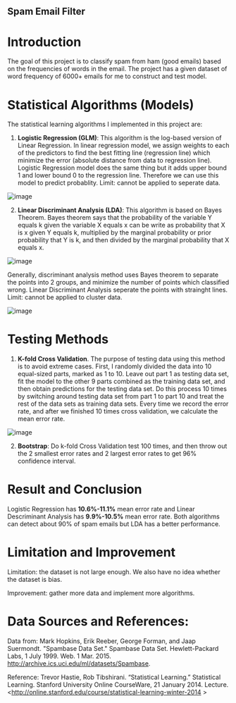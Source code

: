 ## Spam Email Filter

# Introduction

The goal of this project is to classify spam from ham (good emails) based on the frequencies of words in the email. The project has a given dataset of word frequency of 6000+ emails for me to construct and test model. 

# Statistical Algorithms (Models)

The statistical learning algorithms I implemented in this project are:

1. **Logistic Regression (GLM)**: This algorithm is the log-based version of Linear Regression. In linear regression model, we assign weights to each of the predictors to find the best fitting line (regression line) which minimize the error (absolute distance from data to regression line). Logistic Regression model does the same thing but it adds upper bound 1 and lower bound 0 to the regression line. Therefore we can use this model to predict probablity. Limit: cannot be applied to seperate data.

![image](https://cloud.githubusercontent.com/assets/16885033/18940765/46f04370-85d9-11e6-85b7-f3fe5ee72284.png)

2. **Linear Discriminant Analysis (LDA)**: This algorithm is based on Bayes Theorem. Bayes theorem says that the probability of the variable Y equals k given the variable X equals x can be write as probability that X is x given Y equals k, multiplied by the marginal probability or prior probability that Y is k, and then divided by the marginal probability that X equals x. 

![image](https://cloud.githubusercontent.com/assets/16885033/18940782/4b322430-85d9-11e6-9867-c694cfae678d.png)

Generally, discriminant analysis method uses Bayes theorem to separate the points into 2 groups, and minimize the number of points which classified wrong. Linear Discriminant Analysis seperate the points with strainght lines. Limit: cannot be applied to cluster data.

![image](https://cloud.githubusercontent.com/assets/16885033/18940783/4d8df358-85d9-11e6-8f08-67af65b14347.png)

# Testing Methods

1. **K-fold Cross Validation**. The purpose of testing data using this method is to avoid extreme cases. First, I randomly divided the data into 10 equal-sized parts, marked as 1 to 10. Leave out part 1 as testing data set, fit the model to the other 9 parts combined as the training data set, and then obtain predictions for the testing data set. Do this process 10 times by switching around testing data set from part 1 to part 10 and treat the rest of the data sets as training data sets. Every time we record the error rate, and after we finished 10 times cross validation, we calculate the mean error rate.

![image](https://cloud.githubusercontent.com/assets/16885033/18940784/511e3dd4-85d9-11e6-818b-bebab601dcc3.png)

2. **Bootstrap**: Do k-fold Cross Validation test 100 times, and then throw out the 2 smallest error rates and 2 largest error rates to get 96% confidence interval.

# Result and Conclusion

Logistic Regression has **10.6%-11.1%** mean error rate and Linear Descriminant Analysis has **9.9%-10.5%** mean error rate. Both algorithms can detect about 90% of spam emails but LDA has a better performance.

# Limitation and Improvement

Limitation: the dataset is not large enough. We also have no idea whether the dataset is bias.

Improvement: gather more data and implement more algorithms.

# Data Sources and References:

Data from: Mark Hopkins, Erik Reeber, George Forman, and Jaap Suermondt. "Spambase Data Set." Spambase Data Set. 	Hewlett-Packard Labs, 1 July 1999. Web. 1 Mar. 2015. <http://archive.ics.uci.edu/ml/datasets/Spambase>.

Reference: Trevor Hastie, Rob Tibshirani. “Statistical Learning.” Statistical Learning. Stanford University Online CourseWare, 21 January 2014. Lecture. <http://online.stanford.edu/course/statistical-learning-winter-2014 >
